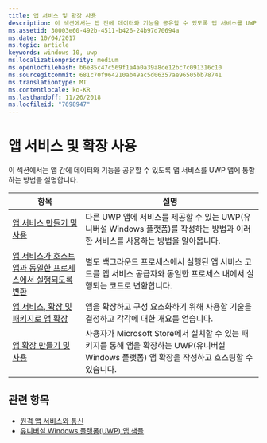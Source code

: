 ```yaml
---
title: 앱 서비스 및 확장 사용
description: 이 섹션에서는 앱 간에 데이터와 기능을 공유할 수 있도록 앱 서비스를 UWP 앱에 통합하는 방법을 설명합니다.
ms.assetid: 30003e60-492b-4511-b426-24b97d70694a
ms.date: 10/04/2017
ms.topic: article
keywords: windows 10, uwp
ms.localizationpriority: medium
ms.openlocfilehash: b6e85c47c569f1a4a0a39a8ce12bc7c091316c10
ms.sourcegitcommit: 681c70f964210ab49ac5d06357ae96505bb78741
ms.translationtype: MT
ms.contentlocale: ko-KR
ms.lasthandoff: 11/26/2018
ms.locfileid: "7698947"
---
```

# <a name="use-app-services-and-extensions"></a>앱 서비스 및 확장 사용

이 섹션에서는 앱 간에 데이터와 기능을 공유할 수 있도록 앱 서비스를 UWP 앱에 통합하는 방법을 설명합니다.

| 항목 | 설명 |
|-------|-------------|
| [앱 서비스 만들기 및 사용](how-to-create-and-consume-an-app-service.md) | 다른 UWP 앱에 서비스를 제공할 수 있는 UWP(유니버설 Windows 플랫폼)를 작성하는 방법과 이러한 서비스를 사용하는 방법을 알아봅니다. |
| [앱 서비스가 호스트 앱과 동일한 프로세스에서 실행되도록 변환](convert-app-service-in-process.md) | 별도 백그라운드 프로세스에서 실행된 앱 서비스 코드를 앱 서비스 공급자와 동일한 프로세스 내에서 실행되는 코드로 변환합니다. |
| [앱 서비스, 확장 및 패키지로 앱 확장](extend-your-app-with-services-extensions-packages.md) | 앱을 확장하고 구성 요소화하기 위해 사용할 기술을 결정하고 각각에 대한 개요를 얻습니다. |
| [앱 확장 만들기 및 사용](how-to-create-an-extension.md) | 사용자가 Microsoft Store에서 설치할 수 있는 패키지를 통해 앱을 확장하는 UWP(유니버설 Windows 플랫폼) 앱 확장을 작성하고 호스팅할 수 있습니다. |


## <a name="related-topics"></a>관련 항목
* [원격 앱 서비스와 통신](communicate-with-a-remote-app-service.md)
* [유니버설 Windows 플랫폼(UWP) 앱 샘플](https://github.com/Microsoft/Windows-universal-samples/tree/master/Samples/AppServices)
